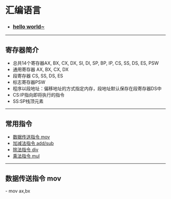 # 汇编语言

<!DOCTYPE HTML>
<html>
<head></head>

<body>
<ul>
  <li><h3><a href=".\notes\hw.asm">hello world~</a></h3></li>
</ul>
<hr>

<h2>寄存器简介</h2>
<ul>
  <li><span>总共14个寄存器AX, BX, CX, DX, SI, DI, SP, BP, IP, CS, SS, DS, ES, PSW</span></li>
  <li><span>通用寄存器 AX, BX, CX, DX</span></li>
  <li><span>段寄存器 CS, SS, DS, ES</span></li>
  <li><span>标志寄存器PSW</span></li>
  <li><span>程序以段地址：偏移地址的方式指定内存，段地址默认保存在段寄存器DS中</span></li>
  <li><span>CS:IP指向即将执行的指令</span></li>
  <li><span>SS:SP栈顶元素</span></li>
</ul>
<hr>

</body>
</html>

## 常用指令
- [数据传送指令 mov](#mov)
- [加减法指令 add/sub](#addsub)
- [除法指令 div](#div)
- [乘法指令 mul](#mul)

***

<h2 id="mov">数据传送指令 mov</h2>
- mov ax,bx

